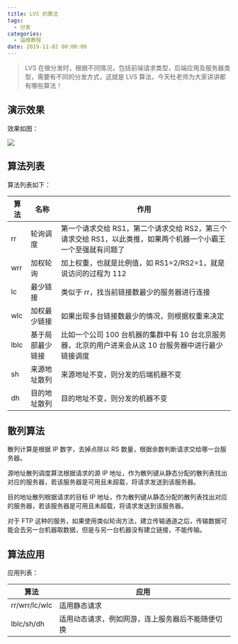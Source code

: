 ```yaml
---
title: LVS 的算法
tags:
  - 分发
categories:
  - 运维教程
date: 2019-11-02 00:00:00
---
```


> LVS 在做分发时，根据不同情况，包括前端请求类型，后端应用及服务器类型，需要有不同的分发方式，这就是 LVS 算法，今天杜老师为大家讲讲都有哪些算法！

<!-- more -->

## 演示效果

效果如图：

![](https://cdn.dusays.com/2019/10/112-2.jpg)

## 算法列表

算法列表如下：

| 算法 | 名称 | 作用 |
| - | - | - |
| rr | 轮询调度 | 第一个请求交给 RS1，第二个请求交给 RS2，第三个请求交给 RS1，以此类推，如果两个机器一个小霸王一个至强就有问题了 |
| wrr | 加权轮询 | 加上权重，也就是比例值，如 RS1=2/RS2=1，就是说访问的过程为 112 |
| lc | 最少链接 | 类似于 rr，找当前链接数最少的服务器进行连接 |
| wlc | 加权最少链接 | 如果出现多台链接数最少的情况，则根据权重来决定 |
| lblc | 基于局部最少链接 | 比如一个公司 100 台机器的集群中有 10 台北京服务器，北京的用户进来会从这 10 台服务器中进行最少链接调度 |
| sh | 来源地址散列 | 来源地址不变，则分发的后端机器不变 |
| dh | 目的地址散列 | 目的地址不变，则分发的机器不变 |

## 散列算法

散列计算是根据 IP 数字，去掉点除以 RS 数量，根据余数判断请求交给哪一台服务器。

源地址散列调度算法根据请求的源 IP 地址，作为散列键从静态分配的散列表找出对应的服务器，若该服务器是可用且未超载，将请求发送到该服务器｡

目的地址散列根据请求的目标 IP 地址，作为散列键从静态分配的散列表找出对应的服务器，若该服务器是可用且未超载，将请求发送到该服务器。

对于 FTP 这种的服务，如果使用类似轮询方法，建立传输通道之后，传输数据可能会去另一台机器取数据，但是与另一台机器没有建立链接，不能传输。

## 算法应用

应用列表：

| 算法 | 应用 |
| - | - |
| rr/wrr/lc/wlc | 适用静态请求 |
| lblc/sh/dh | 适用动态请求，例如网游，连上服务器后不能随便切换 |